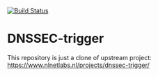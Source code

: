 [![Build Status](https://travis-ci.org/InfrastructureServices/dnssec-trigger.svg?branch=master-fedora)](https://travis-ci.org/InfrastructureServices/dnssec-trigger)

# DNSSEC-trigger

This repository is just a clone of upstream project: https://www.nlnetlabs.nl/projects/dnssec-trigger/
